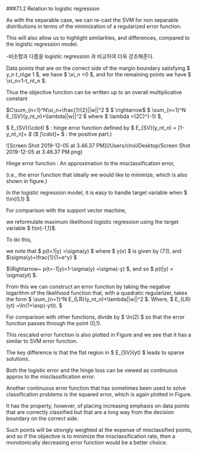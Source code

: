###7.1.2 Relation to logistic regression

As with the separable case, we can re-cast the SVM for non separable distributions in terms of the minimization of a regularized error function.

This will also allow us to highlight similarities, and differences, compared to the logistic regression model.

-비슷함과 다름을 logistic regression 과 비교하여 더욱 강조해준다.

Data points that are on the correct side of the margin boundary satisfying  $ y_n t_n\ge 1 $, we have $ \xi_n =0 $, and for the remaining points we have $ \xi_n=1-t_nt_n $. 

Thus the objective function can be written up to an overall multiplicative constant

 $C\sum_{n=1}^N\xi_n+\frac{1}{2}||w||^2 $     $ \rightarrow$     $ \sum_{n=1}^N E_{SV}(y_nt_n)+\lambda||w||^2 $ where $ \lambda =(2C)^{-1} $, 



$ E_{SV}(\cdot) $ : hinge error function defined by $ E_{SV}(y_nt_n) = [1-y_nt_n]_+ $  ($ [\cdot]_+ $ : the positive part.)

![Screen Shot 2019-12-05 at 3.46.37 PM](/Users/choi/Desktop/Screen Shot 2019-12-05 at 3.46.37 PM.png)

Hinge error function : An approximation to the misclassification error,

(i.e., the error function that ideally we would like to minimize, which is also shown in figure.)

In the logistic regression model, it is easy to handle target variable when $ t\in\{0,1\} $.

For comparison with the support vector machine, 

we reformulate maximum likelihood logistic regression using the target variable $ t\in\{-1,1\}$. 

To do this, 

we note that $ p(t=1|y) =\sigma(y) $ where $ y(x) $ is given by (7.1), and $\sigma(y)=\frac{1}{1+e^y} $  

$\Rightarrow~ p(t=-1|y)=1-\sigma(y) =\sigma(-y) $, and so  $  p(t|y) = \sigma(yt) $.

From this we can construct an error function by taking the negative logarithm of the likelihood function that, with a quadratic regularizer, takes the form $ \sum_{n=1}^N E_{LR}(y_nt_n)+\lambda||w||^2 $. Where, $ E_{LR}(yt) =\ln(1+\exp(-yt)). $ 

For comparison with other functions, divide by $ \ln(2) $ so that the error function passes through the point (0,1).

This rescaled error function is also plotted in Figure and we see that it has a similar to SVM error function.

The key difference is that the flat region in $ E_{SV}(yt) $ leads to sparse solutions.

Both the logistic error and the hinge loss can be viewed as continuous approx to the misclassification error.

Another continuous error function that has sometimes been used to solve classification problems is the squared error, which is again plotted in Figure.

It has the property, however, of placing increasing emphasis on data points that are correctly classified but that are a long way from the decision boundary on the correct side.

Such points will be strongly weighted at the expense of misclassified points, and so if the objective is to minimize the misclassification rate, then a monotonically decreasing error function would be a better choice.